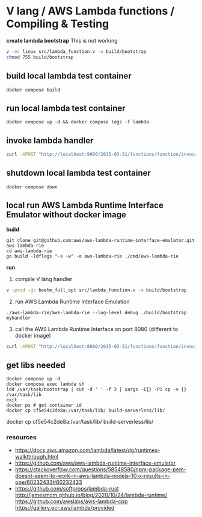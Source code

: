 # V lang / AWS Lambda functions / Compiling & Testing

**create lambda bootstrap**
This is not working
```sh
v -os linux src/lambda_function.v -o build/bootstrap
chmod 755 build/bootstrap
```

## build local lambda test container
`docker compose build`

## run local lambda test container
`docker compose up -d && docker compose logs -f lambda`

## invoke lambda handler

```sh
curl -XPOST "http://localhost:9000/2015-03-31/functions/function/invocations" -d '{"payload":"hello world!"}'
```

## shutdown local lambda test container

`docker compose down`

## local run AWS Lambda Runtime Interface Emulator without docker image

**build**
```
git clone git@github.com:aws/aws-lambda-runtime-interface-emulator.git aws-lambda-rie
cd aws-lambda-rie
go build -ldflags "-s -w" -o aws-lambda-rie ./cmd/aws-lambda-rie
```

**run**
1. compile V lang handler
```sh
v -prod -gc boehm_full_opt src/lambda_function.v -o build/bootstrap
```

2. run AWS Lambda Runtime Interface Emulation
```
./aws-lambda-rie/aws-lambda-rie --log-level debug ./build/bootstrap myhandler
```
3. call the AWS Lambda Runtime Interface on port 8080 (different to docker image)

```sh
curl -XPOST "http://localhost:8080/2015-03-31/functions/function/invocations" -d '{"payload":"hello world!"}'
```


## get libs needed
```
docker compose up -d
docker compose exec lambda sh
ldd /var/task/bootstrap | cut -d ' ' -f 3 | xargs -I{} -P1 cp -v {} /var/task/lib
exit
docker ps # get container id
docker cp cf5e54c2de8a:/var/task/lib/ build-serverless/lib/
```

docker cp cf5e54c2de8a:/var/task/lib/ build-serverless/lib/
### resources
* https://docs.aws.amazon.com/lambda/latest/dg/runtimes-walkthrough.html
* https://github.com/aws/aws-lambda-runtime-interface-emulator
* https://stackoverflow.com/questions/58548580/npm-package-pem-doesnt-seem-to-work-in-aws-lambda-nodejs-10-x-results-in-ope/60232433#60232433
* https://github.com/softprops/lambda-rust
http://jamesmcm.github.io/blog/2020/10/24/lambda-runtime/
https://github.com/awslabs/aws-lambda-cpp
https://gallery.ecr.aws/lambda/provided

